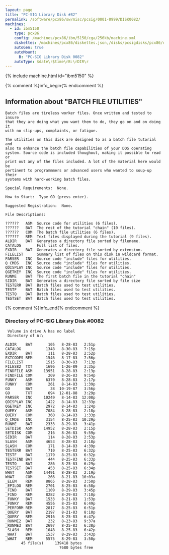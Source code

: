 ```yaml
---
layout: page
title: "PC-SIG Library Disk #82"
permalink: /software/pcx86/sw/misc/pcsig/0001-0999/DISK0082/
machines:
  - id: ibm5150
    type: pcx86
    config: /machines/pcx86/ibm/5150/cga/256kb/machine.xml
    diskettes: /machines/pcx86/diskettes.json,/disks/pcsigdisks/pcx86/diskettes.json
    autoGen: true
    autoMount:
      B: "PC-SIG Library Disk 0082"
    autoType: $date\r$time\rB:\rDIR\r
---
```


{% include machine.html id="ibm5150" %}

{% comment %}info_begin{% endcomment %}

## Information about "BATCH FILE UTILITIES"

    Batch files are tireless worker files. Once written and tested to insure
    that they are doing what you want them to do, they go on and on doing it
    with no slip-ups, complaints, or fatigue.
    
    The utilities on this disk are designed to as a batch file tutorial and
    also to enhance the batch file capabilities of your DOS operating
    system. Source code is included thoughout, making it possible to read or
    print out any of the files included. A lot of the material here would be
    pertinent to programmmers or advanced users who wanted to soup-up their
    systems with hard-working batch files.
    
    Special Requirements:  None.
    
    How to Start:  Type GO (press enter).
    
    Suggested Registration:  None.
    
    File Descriptions:
    
    ??????   ASM  Source code for utilities (6 files).
    ??????   BAT  The rest of the tutorial "chain" (10 files).
    ??????   COM  The batch file utilities (6 files).
    ??????   REM  Text files displayed during the tutorial (9 files).
    ALDIR    BAT  Generates a directory file sorted by filename.
    CATALOG       Full list of files.
    EXDIR    BAT  Generates a directory file sorted by extension.
    FILELIST      Summary list of files on this disk in wildcard format.
    PARSER   INC  Source code "include" files for utilities.
    Q_CMDS   INC  Source code "include" files for utilities.
    QDISPLAY INC  Source code "include" files for utilities.
    QGETKEY  INC  Source code "include" files for utilities.
    RUNME    BAT  The first batch file in the tutorial "chain"
    SIDIR    BAT  Generates a directory file sorted by file size
    TESTERR  BAT  Batch files used to test utilities.
    TESTF    BAT  Batch files used to test utilities.
    TESTQ    BAT  Batch files used to test utilities.
    TESTSET  BAT  Batch files used to test utilities.
{% comment %}info_end{% endcomment %}


### Directory of PC-SIG Library Disk #0082

     Volume in drive A has no label
     Directory of A:\

    ALDIR    BAT       105   8-28-83   2:51p
    CATALOG           1348   8-30-83   7:15p
    EXDIR    BAT       111   8-28-83   2:52p
    EXTCODES REM      1546   8-17-83   7:56p
    FILELIST          1515   8-30-83   7:13p
    FILES82  TXT      1696   1-26-89   3:35p
    FINDFILE ASM     13951   8-28-83   2:13p
    FINDFILE COM       209   8-26-83   9:54p
    FUNKY    ASM      6370   8-28-83   2:17p
    FUNKY    COM       261   8-14-83   1:39p
    GO       BAT        38  10-19-87   3:56p
    GO       TXT       694  12-01-88   3:29p
    PARSER   INC     10249   8-14-83  12:08p
    QDISPLAY INC      1422   8-14-83  12:33p
    QGETKEY  INC      2972   8-14-83   1:24p
    QUERY    ASM      7084   8-28-83   2:18p
    QUERY    COM       360   8-14-83   1:33p
    Q_CMDS   INC      3154   8-25-83  10:29p
    RUNME    BAT      2333   8-29-83   3:41p
    SETDISK  ASM     14952   8-28-83   2:15p
    SETDISK  COM       216   8-26-83   9:59p
    SIDIR    BAT       114   8-28-83   2:53p
    SLASH    ASM      4653   8-28-83   2:18p
    SLASH    COM       171   8-14-83   4:39p
    TESTERR  BAT       710   8-25-83   6:32p
    TESTF    BAT      1179   8-25-83   6:32p
    TESTFIND BAT       444   8-25-83   6:33p
    TESTQ    BAT       286   8-25-83   6:29p
    TESTSET  BAT       453   8-25-83   6:34p
    WHAT     ASM     14491   8-28-83   2:19p
    WHAT     COM       266   8-21-83  10:03a
    _ELEM    REM      8865   8-28-83   3:50p
    _EPILOG  REM      2701   8-25-83   6:58p
    _FIND    BAT      1109   8-29-83   3:45p
    _FIND    REM      8282   8-29-83   7:10p
    _FUNKY   BAT      1533   8-21-83   1:53p
    _FUNKY   REM      4556   8-25-83   6:49p
    _PERFORM REM      2817   8-25-83   6:51p
    _QUERY   BAT      2197   8-21-83   8:10p
    _QUERY   REM      2916   8-25-83   6:47p
    _RUNME2  BAT       232   8-23-83   9:37a
    _RUNME3  BAT      2697   8-25-83   6:38p
    _SLASH   REM      1048   8-25-83   6:42p
    _WHAT    BAT      1537   8-29-83   3:43p
    _WHAT    REM      5575   8-29-83   3:50p
           45 file(s)     139418 bytes
                            7680 bytes free
